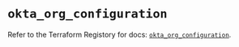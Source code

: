 # `okta_org_configuration`

Refer to the Terraform Registory for docs: [`okta_org_configuration`](https://registry.terraform.io/providers/okta/okta/4.3.0/docs/resources/org_configuration).
